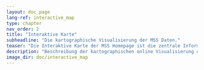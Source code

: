 ```yaml
---
layout: doc_page
lang-ref: interactive_map
type: chapter
nav_order: 2
title: "Interaktive Karte"
subheadline: "Die kartographische Visualisierung der MSS Daten."
teaser: "Die Interaktive Karte der MSS Homepage ist die zentrale Informationsstelle  des MSS Netzwerks. Sie zeigt die aktuellen Messdaten der Stationen des MSS Netzwerks und bietet Zugriff auf vergangene Ereignisse, die mit dem MSS Netzwerk detektiert wurden."
description: "Beschreibung der kartographischen online Visualisierung der MSS Daten."
image_dir: doc/interactive_map
---
```


